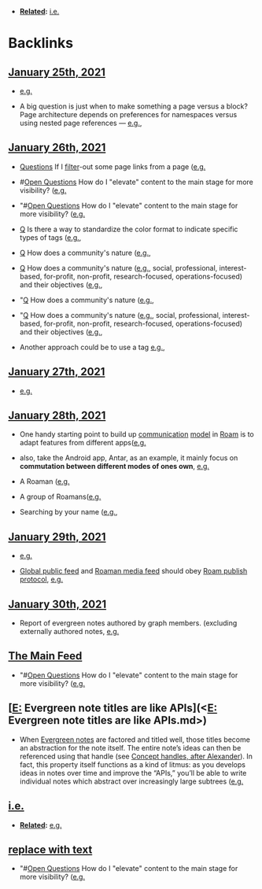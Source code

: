 - **[Related](<Related.md>):** [i.e.](<i.e..md>)

# Backlinks
## [January 25th, 2021](<January 25th, 2021.md>)
- [e.g.](<e.g..md>)

- A big question is just when to make something a page versus a block? Page architecture depends on preferences for namespaces versus using nested page references — [e.g.](<e.g..md>),

## [January 26th, 2021](<January 26th, 2021.md>)
- [Questions](<Questions.md>) If I [filter](<filter.md>)-out some page links from a page ([e.g.](<e.g..md>)

- #[Open Questions](<Open Questions.md>) How do I "elevate" content to the main stage for more visibility? ([e.g.](<e.g..md>)

- "#[Open Questions](<Open Questions.md>) How do I "elevate" content to the main stage for more visibility? ([e.g.](<e.g..md>)

- [Q](<Q.md>) Is there a way to standardize the color format to indicate specific types of tags ([e.g.](<e.g..md>),

- [Q](<Q.md>) How does a community's nature ([e.g.](<e.g..md>),

- [Q](<Q.md>) How does a community's nature ([e.g.](<e.g..md>), social, professional, interest-based, for-profit, non-profit, research-focused, operations-focused) and their objectives ([e.g.](<e.g..md>),

- "[Q](<Q.md>) How does a community's nature ([e.g.](<e.g..md>),

- "[Q](<Q.md>) How does a community's nature ([e.g.](<e.g..md>), social, professional, interest-based, for-profit, non-profit, research-focused, operations-focused) and their objectives ([e.g.](<e.g..md>),

- Another approach could be to use a tag [e.g.](<e.g..md>),

## [January 27th, 2021](<January 27th, 2021.md>)
- [e.g.](<e.g..md>)

## [January 28th, 2021](<January 28th, 2021.md>)
- One handy starting point to build up [communication](<communication.md>) [model](<model.md>) in [Roam](<Roam.md>) is to adapt features from different apps([e.g.](<e.g..md>)

- also, take the Android app, Antar, as an example, it mainly focus on **commutation between different modes of ones own**, [e.g.](<e.g..md>)

- A Roaman ([e.g.](<e.g..md>)

- A group of Roamans([e.g.](<e.g..md>)

- Searching by your name ([e.g.](<e.g..md>),

## [January 29th, 2021](<January 29th, 2021.md>)
- [e.g.](<e.g..md>)

- [Global public feed](((_TioVNn4W))) and [Roaman media feed](((FGNR8b-M7))) should obey [Roam publish protocol](((Mfh93O_VB))), [e.g.](<e.g..md>)

## [January 30th, 2021](<January 30th, 2021.md>)
- Report of evergreen notes authored by graph members. (excluding externally authored notes, [e.g.](<e.g..md>)

## [The Main Feed](<The Main Feed.md>)
- "#[Open Questions](<Open Questions.md>) How do I "elevate" content to the main stage for more visibility? ([e.g.](<e.g..md>)

## [[E:](<[E:.md>) Evergreen note titles are like APIs](<[E:](<E:.md>) Evergreen note titles are like APIs.md>)
- When [Evergreen notes](https://notes.andymatuschak.org/z4SDCZQeRo4xFEQ8H4qrSqd68ucpgE6LU155C) are factored and titled well, those titles become an abstraction for the note itself. The entire note’s ideas can then be referenced using that handle (see [Concept handles, after Alexander](https://notes.andymatuschak.org/z5vA4vw86DKNq22xt6pRWhumeRmSzwV6hxRHE)). In fact, this property itself functions as a kind of litmus: as you develops ideas in notes over time and improve the “APIs,” you’ll be able to write individual notes which abstract over increasingly large subtrees ([e.g.](<e.g..md>)

## [i.e.](<i.e..md>)
- **[Related](<Related.md>):** [e.g.](<e.g..md>)

## [replace with text](<replace with text.md>)
- "#[Open Questions](<Open Questions.md>) How do I "elevate" content to the main stage for more visibility? ([e.g.](<e.g..md>)

